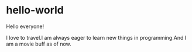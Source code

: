 # hello-world

Hello everyone!

I love to travel.I am always eager to learn new things in programming.And I am a movie buff as of now.
